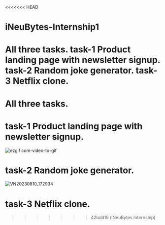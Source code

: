 <<<<<<< HEAD
# iNeuBytes-Internship1
All three tasks.   task-1 Product landing page with newsletter signup. task-2 Random joke generator. task-3 Netflix clone.
=======
# All three tasks. <br>

# task-1 Product landing page with newsletter signup. <br>
![ezgif com-video-to-gif](https://github.com/amank0259/iNeuBytes-Internship/assets/94205023/5a668be1-e314-4453-bc1a-79f237338f8f)

# task-2 Random joke generator. <br>
![VN20230810_172934](https://github.com/amank0259/iNeuBytes-Internship/assets/94205023/d3fe82a1-b284-4d49-910c-29cf5541cf66)

# task-3 Netflix clone. <nr>
>>>>>>> 42bdd19 (iNeuBytes Internship)

